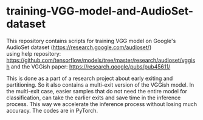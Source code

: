 # training-VGG-model-and-AudioSet-dataset
This repository contains scripts for training VGG model on Google's AudioSet dataset (https://research.google.com/audioset/)  
using help repository:
https://github.com/tensorflow/models/tree/master/research/audioset/vggish
and the VGGish paper:
https://research.google/pubs/pub45611/

This is done as a part of a research project about early exiting and partitioning. So it also contains a multi-exit version of the VGGish model. 
In the multi-exit case, easier samples that do not need the entire model for classification, can take the earlier exits and save time in the inference process.
This way we accelerate the inference process without losing much accuracy.
The codes are in PyTorch.
